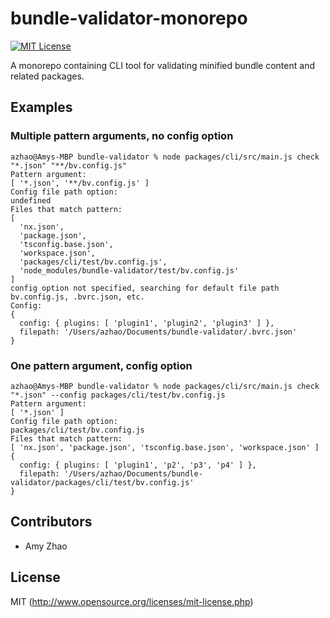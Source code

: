 # bundle-validator-monorepo

[![MIT License][license-image]][license-url]

A monorepo containing CLI tool for validating minified bundle content and related packages.

## Examples

### Multiple pattern arguments, no config option

```console
azhao@Amys-MBP bundle-validator % node packages/cli/src/main.js check "*.json" "**/bv.config.js"
Pattern argument:
[ '*.json', '**/bv.config.js' ]
Config file path option:
undefined
Files that match pattern:
[
  'nx.json',
  'package.json',
  'tsconfig.base.json',
  'workspace.json',
  'packages/cli/test/bv.config.js',
  'node_modules/bundle-validator/test/bv.config.js'
]
config option not specified, searching for default file path bv.config.js, .bvrc.json, etc.
Config:
{
  config: { plugins: [ 'plugin1', 'plugin2', 'plugin3' ] },
  filepath: '/Users/azhao/Documents/bundle-validator/.bvrc.json'
}
```

### One pattern argument, config option

```console
azhao@Amys-MBP bundle-validator % node packages/cli/src/main.js check "*.json" --config packages/cli/test/bv.config.js
Pattern argument:
[ '*.json' ]
Config file path option:
packages/cli/test/bv.config.js
Files that match pattern:
[ 'nx.json', 'package.json', 'tsconfig.base.json', 'workspace.json' ]
{
  config: { plugins: [ 'plugin1', 'p2', 'p3', 'p4' ] },
  filepath: '/Users/azhao/Documents/bundle-validator/packages/cli/test/bv.config.js'
}
```

## Contributors

- Amy Zhao

## License

MIT (http://www.opensource.org/licenses/mit-license.php)

[license-image]: http://img.shields.io/badge/license-MIT-blue.svg?style=flat
[license-url]: LICENSE
